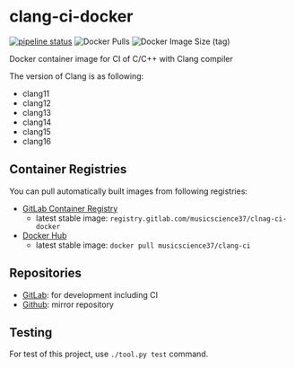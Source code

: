 # clang-ci-docker

[![pipeline status](https://gitlab.com/MusicScience37Projects/docker/clang-ci-docker/badges/main/pipeline.svg)](https://gitlab.com/MusicScience37Projects/docker/clang-ci-docker/-/commits/main)
![Docker Pulls](https://img.shields.io/docker/pulls/musicscience37/clang-ci)
![Docker Image Size (tag)](https://img.shields.io/docker/image-size/musicscience37/clang-ci/latest)

Docker container image for CI of C/C++ with Clang compiler

The version of Clang is as following:

- clang11
- clang12
- clang13
- clang14
- clang15
- clang16

## Container Registries

You can pull automatically built images from following registries:

- [GitLab Container Registry](https://gitlab.com/MusicScience37Projects/docker/clang-ci-docker/container_registry)
  - latest stable image: `registry.gitlab.com/musicscience37/clnag-ci-docker`
- [Docker Hub](https://hub.docker.com/r/musicscience37/clang-ci)
  - latest stable image: `docker pull musicscience37/clang-ci`

## Repositories

- [GitLab](https://gitlab.com/MusicScience37Projects/docker/clang-ci-docker):
  for development including CI
- [Github](https://github.com/MusicScience37/clang-ci-docker):
  mirror repository

## Testing

For test of this project,
use `./tool.py test` command.
